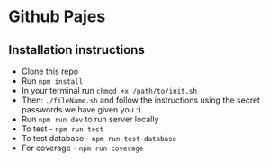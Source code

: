 Github Pajes
===

## Installation instructions

- Clone this repo
- Run `npm install`
- In your terminal run `chmod +x /path/to/init.sh`
- Then: `./fileName.sh` and follow the instructions using the secret passwords we have given you :)
- Run `npm run dev` to run server locally
- To test - `npm run test`
- To test database - `npm run test-database`
- For coverage - `npm run coverage`
